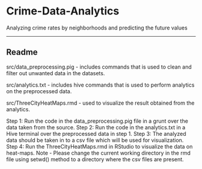 # Crime-Data-Analytics
Analyzing crime rates by neighborhoods and predicting the future values

----------------------
Readme
----------------------

src/data_preprocessing.pig - includes commands that is used to clean and filter out unwanted data in the datasets.

src/analytics.txt - includes hive commands that is used to perform analytics on the preprocessed data.

src/ThreeCityHeatMaps.rmd - used to visualize the result obtained from the analytics. 


Step 1: Run the code in the data_preprocessing.pig file in a grunt over the data taken from the source.
Step 2: Run the code in the analytics.txt in a Hive terminal over the preprocessed data in step 1.
Step 3: The analyzed data should be taken in to a csv file which will be used for visualization.
Step 4: Run the ThreeCityHeatMaps.rmd in RStudio to visualize the data on heat-maps. Note - Please change the current working directory in the rmd file using setwd() method to a directory where the csv files are present.
